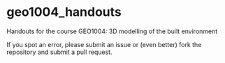 # geo1004_handouts
Handouts for the course GEO1004: 3D modelling of the built environment

If you spot an error, please submit an issue or (even better) fork the repository and submit a pull request.
